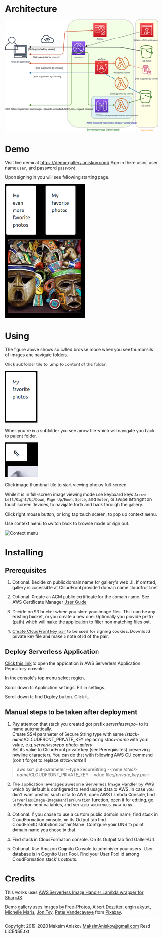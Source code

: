 # Architecture

![Architecture](README.images/architecture.svg "Architecture")

# Demo

Visit live demo at https://demo-gallery.aniskov.com/
Sign in there using user name ```user```, and password ```password```.

Upon signing in you will see following starting page.

![Demo photo gallery starting page](README.images/demo-starting-page.png "Demo photo gallery starting page")

# Using

The figure above shows so called browse mode when you see thumbnails of images and navigate folders.

Click subfolder tile to jump to content of the folder.

![Subfolder tile](README.images/subfolder-tile.png "Subfolder tile")

When you're in a subfolder you see arrow tile which will navigate you back to parent folder.

![Arrow tile](README.images/arrow-tile.png "Arrow tile")

Click image thumbnail tile to start viewing photos full-screen.

While it is in full-screen image viewing mode use keyboard keys
```Arrow Left/Right/Up/Down```, ```Page Up/Down```, ```Space```, and ```Enter```,
or swipe left/right on touch screen devices,
to navigate forth and back through the gallery.

Click right mouse button, or long tap touch screen, to pop up context menu.

Use context menu to switch back to browse mode or sign out.

![Context menu](README.images/context-menu.png "Context menu")

# Installing

## Prerequisites

1. Optional. Decide on public domain name for gallery's web UI. If omitted, gallery is accessible at CloudFront provided domain name cloudfront.net

1. Optional. Create an ACM public certificate for the domain name. See AWS Certificate Manager
[User Guide](https://docs.aws.amazon.com/acm/latest/userguide/gs-acm-request-public.html)

1. Decide on S3 bucket where you store your image files. That can be any existing bucket, or you create a new one. Optionally you provide prefix (path) which will make the application to filter non-matching files out.

1. [Create CloudFront key pair](https://docs.aws.amazon.com/AmazonCloudFront/latest/DeveloperGuide/private-content-trusted-signers.html#private-content-creating-cloudfront-key-pairs) to be used for signing cookies. Download private key file and make a note of id of the pair.

## Deploy Serverless Application

[Click this link](https://console.aws.amazon.com/lambda/home#/create/app?applicationId=arn:aws:serverlessrepo:us-east-1:425828444339:applications/photo-gallery)
to open the application in AWS Serverless Application Repository console.

In the console's top menu select region.

Scroll down to Application settings. Fill in settings.

Scroll down to find Deploy button. Click it.

## Manual steps to be taken after deployment

1. Pay attention that stack you created got prefix _serverlessrepo-_ to its name automatically.
<br/>Create SSM parameter of Secure String type with name /_stack-name_/CLOUDFRONT_PRIVATE_KEY replacing _stack-name_ with your value, e.g. _serverlessrepo-photo-galery_.
<br/>Set its value to CloudFront private key (see Prerequisites) preserving newline characters.
You can do that with following AWS CLI command (don't forget to replace _stack-name_!) 
> aws ssm put-parameter --type SecureString --name /_stack-name_/CLOUDFRONT_PRIVATE_KEY --value file://_private_key.pem_

2. The application leverages awesome [Serverless Image Handler by AWS](https://github.com/awslabs/serverless-image-handler) which by default is configured to send usage data to AWS. In case you don't want posting such data to AWS, open AWS Lambda Console, find ```ServerlessImage-ImageHandlerFunction``` function, open it for editing, go to Environment variables, and set ```SEND_ANONYMOUS_DATA``` to ```No```.

1. Optional. If you chose to use a custom public domain name,
find stack in CloudFormation console,
on its Output tab find CloudFrontDistributionDomainName.
Configure your DNS to point domain name you chose to that.

1. Find stack in CloudFormation console. On its Output tab find GalleryUrl.

1. Optional. Use Amazon Cognito Console to administer your users.
User database is in Cognito User Pool.
Find your User Pool id among CloudFormation stack's outputs.

# Credits

This works uses [AWS Serverless Image Handler Lambda wrapper for SharpJS](https://github.com/awslabs/serverless-image-handler).

Demo gallery uses images by
[Free-Photos](https://pixabay.com/users/Free-Photos-242387/),
[Albert Dezetter](https://pixabay.com/users/DEZALB-1045091/),
[engin akyurt](https://pixabay.com/users/Engin_Akyurt-3656355/),
[Michelle Maria](https://pixabay.com/users/Mariamichelle-165491/),
[Jon Toy](https://pixabay.com/users/jtyoder-601591/),
[Peter Vandecaveye](https://pixabay.com/users/Connectingdots-919354/)
from [Pixabay](https://pixabay.com/).

***
Copyright 2019-2020 Maksim Aniskov MaksimAniskov@gmail.com Read LICENSE.txt